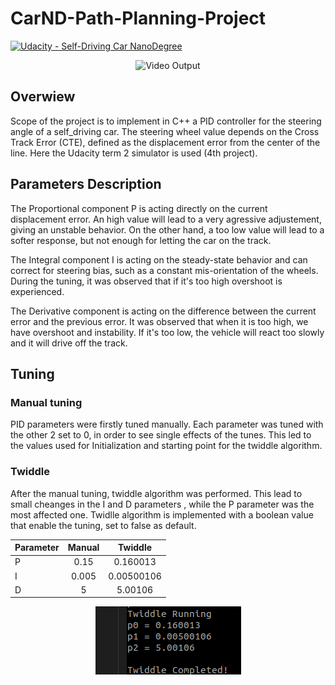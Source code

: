 # CarND-Path-Planning-Project

[![Udacity - Self-Driving Car NanoDegree](https://s3.amazonaws.com/udacity-sdc/github/shield-carnd.svg)](http://www.udacity.com/drive)

[//]: # (Image References)

[video0]: ./PID.gif "Final video"

<p align="center">
	<img src="/write_up_images/PID.gif" alt="Video Output"
	title="Video Output"  />
</p>

## Overwiew

Scope of the project is to implement in C++ a PID controller for the steering angle of a self_driving car. The steering wheel value depends on the Cross Track Error (CTE), defined as the displacement error from the center of the line. 
Here the Udacity term 2 simulator is used (4th project).

## Parameters Description

The Proportional component P is acting directly on the current displacement error. An high value will lead to a very agressive adjustement, giving an unstable behavior. On the other hand, a too low value will lead to a softer response, but not enough for letting the car on the track.

The Integral component I is acting on the steady-state behavior and can correct for steering bias, such as a constant mis-orientation of the wheels. During the tuning, it was observed that if it's too high overshoot is experienced.

The Derivative component is acting on the difference between the current error and the previous error. It was observed that when it is too high, we have overshoot and instability. If it's too low, the vehicle will react too slowly and it will drive off the track.

## Tuning

### Manual tuning

PID parameters were firstly tuned manually. Each parameter was tuned with the other 2 set to 0, in order to see single effects of the tunes. This led to the values used for Initialization and starting point for the twiddle algorithm.

### Twiddle

After the manual tuning, twiddle algorithm was performed. This lead to small cheanges in the I and D parameters , while the P parameter was the most affected one. Twidlle algorithm is implemented with a boolean value that enable the tuning, set to false as default.

Parameter | Manual | Twiddle |
| --- | :-------------: | :-------------: |
P | 0.15 | 0.160013 |
I | 0.005 | 0.00500106 |
D | 5 | 5.00106 |

<p align="center">
	<img src="/write_up_images/twiddle.png" alt="Twiddle parameters"
	title="Twiddle parameters"  />
</p>


